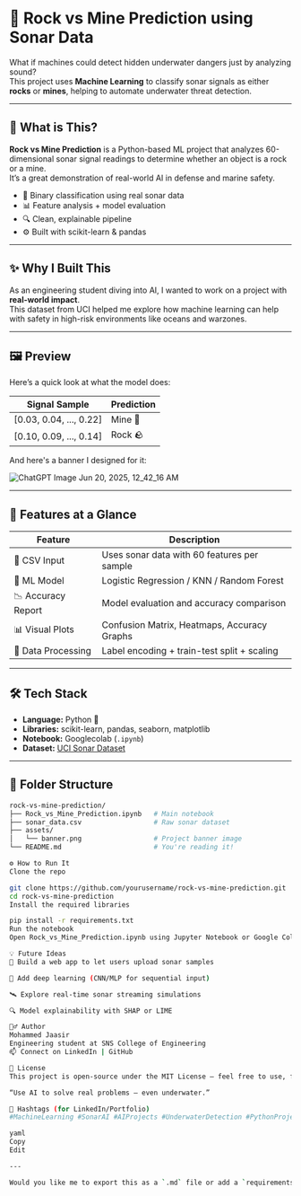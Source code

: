 
# 🌊 Rock vs Mine Prediction using Sonar Data

What if machines could detect hidden underwater dangers just by analyzing sound?  
This project uses **Machine Learning** to classify sonar signals as either **rocks** or **mines**, helping to automate underwater threat detection.

---

## 🚀 What is This?

**Rock vs Mine Prediction** is a Python-based ML project that analyzes 60-dimensional sonar signal readings to determine whether an object is a rock or a mine.  
It’s a great demonstration of real-world AI in defense and marine safety.

- 🎯 Binary classification using real sonar data  
- 📊 Feature analysis + model evaluation  
- 🔍 Clean, explainable pipeline  
- ⚙️ Built with scikit-learn & pandas  

---

## ✨ Why I Built This

As an engineering student diving into AI, I wanted to work on a project with **real-world impact**.  
This dataset from UCI helped me explore how machine learning can help with safety in high-risk environments like oceans and warzones.

---

## 🖼️ Preview

Here’s a quick look at what the model does:

| Signal Sample | Prediction |
|---------------|------------|
| [0.03, 0.04, ..., 0.22] | Mine 🧨 |
| [0.10, 0.09, ..., 0.14] | Rock 🪨 |

And here's a banner I designed for it:

![ChatGPT Image Jun 20, 2025, 12_42_16 AM](https://github.com/user-attachments/assets/296bece3-288c-488b-aeb1-628674975114)


---

## 🔧 Features at a Glance

| Feature              | Description                                     |
|----------------------|-------------------------------------------------|
| 📁 CSV Input          | Uses sonar data with 60 features per sample     |
| 🤖 ML Model           | Logistic Regression / KNN / Random Forest       |
| 📉 Accuracy Report    | Model evaluation and accuracy comparison        |
| 📊 Visual Plots       | Confusion Matrix, Heatmaps, Accuracy Graphs     |
| 🧼 Data Processing     | Label encoding + train-test split + scaling     |

---

## 🛠️ Tech Stack

- **Language:** Python 🐍  
- **Libraries:** scikit-learn, pandas, seaborn, matplotlib  
- **Notebook:** Googlecolab (`.ipynb`)  
- **Dataset:** [UCI Sonar Dataset](https://archive.ics.uci.edu/ml/datasets/connectionist+bench+(sonar,+mines+vs.+rocks))

---

## 📂 Folder Structure

```bash
rock-vs-mine-prediction/
├── Rock_vs_Mine_Prediction.ipynb   # Main notebook
├── sonar_data.csv                  # Raw sonar dataset
├── assets/
│   └── banner.png                  # Project banner image
└── README.md                       # You're reading it!

⚙️ How to Run It
Clone the repo

git clone https://github.com/yourusername/rock-vs-mine-prediction.git
cd rock-vs-mine-prediction
Install the required libraries

pip install -r requirements.txt
Run the notebook
Open Rock_vs_Mine_Prediction.ipynb using Jupyter Notebook or Google Colab and follow along.

💡 Future Ideas
🌊 Build a web app to let users upload sonar samples

🤖 Add deep learning (CNN/MLP for sequential input)

🛰️ Explore real-time sonar streaming simulations

🔍 Model explainability with SHAP or LIME

🙋‍♂️ Author
Mohammed Jaasir
Engineering student at SNS College of Engineering
📫 Connect on LinkedIn | GitHub

📜 License
This project is open-source under the MIT License — feel free to use, fork, or contribute.

“Use AI to solve real problems — even underwater.”

📌 Hashtags (for LinkedIn/Portfolio)
#MachineLearning #SonarAI #AIProjects #UnderwaterDetection #PythonProjects #DefenseTech #RealWorldAI #MohammedJaasir #StudentProjects #RockVsMine #SignalProcessing #OpenSource

yaml
Copy
Edit

---

Would you like me to export this as a `.md` file or add a `requirements.txt` based on your notebook?









